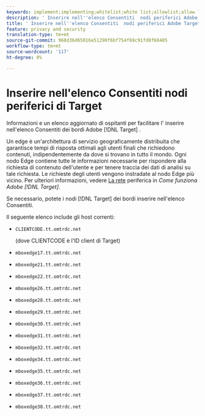```yaml
---
keywords: implement;implementing;whitelist;white list;allowlist;allow list;edge;edges
description: ' Inserire nell''elenco Consentiti  nodi periferici Adobe Target'
title: ' Inserire nell''elenco Consentiti  nodi periferici Adobe Target'
feature: privacy and security
translation-type: tm+mt
source-git-commit: 968d36d65016e51290f6bf754f69c91fd8f68405
workflow-type: tm+mt
source-wordcount: '117'
ht-degree: 0%

---
```



#  Inserire nell&#39;elenco Consentiti nodi periferici di Target

Informazioni e un elenco aggiornato di ospitanti per facilitare l&#39; inserire nell&#39;elenco Consentiti dei bordi  Adobe [!DNL Target] .

Un edge è un&#39;architettura di servizio geograficamente distribuita che garantisce tempi di risposta ottimali agli utenti finali che richiedono contenuti, indipendentemente da dove si trovano in tutto il mondo. Ogni nodo Edge contiene tutte le informazioni necessarie per rispondere alla richiesta di contenuto dell&#39;utente e per tenere traccia dei dati di analisi su tale richiesta. Le richieste degli utenti vengono instradate al nodo Edge più vicino. Per ulteriori informazioni, vedere [La rete](/help/c-intro/how-target-works.md#concept_0AE2ED8E9DE64288A8B30FCBF1040934) periferica in *Come funziona  Adobe [!DNL Target]*.

Se necessario, potete  i nodi [!DNL Target] dei bordi inserire nell&#39;elenco Consentiti.

Il seguente elenco include gli host correnti:

* `CLIENTCODE.tt.omtrdc.net`

   (dove CLIENTCODE è l&#39;ID client di Target)

* `mboxedge17.tt.omtrdc.net`
* `mboxedge21.tt.omtrdc.net`
* `mboxedge22.tt.omtrdc.net`
* `mboxedge26.tt.omtrdc.net`
* `mboxedge28.tt.omtrdc.net`
* `mboxedge29.tt.omtrdc.net`
* `mboxedge30.tt.omtrdc.net`
* `mboxedge31.tt.omtrdc.net`
* `mboxedge32.tt.omtrdc.net`
* `mboxedge34.tt.omtrdc.net`
* `mboxedge35.tt.omtrdc.net`
* `mboxedge36.tt.omtrdc.net`
* `mboxedge37.tt.omtrdc.net`
* `mboxedge38.tt.omtrdc.net`